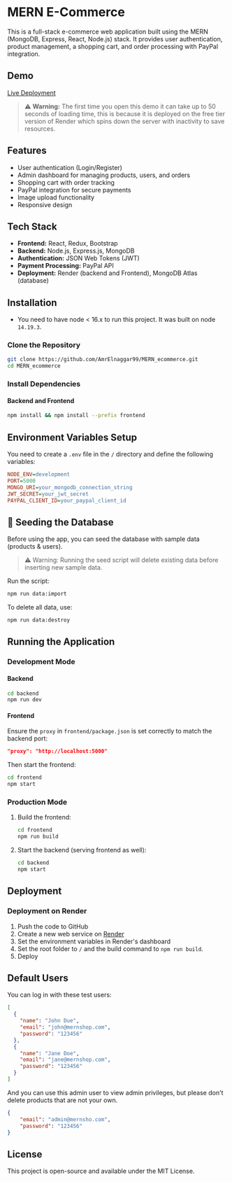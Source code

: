 # MERN E-Commerce

This is a full-stack e-commerce web application built using the MERN (MongoDB, Express, React, Node.js) stack. It provides user authentication, product management, a shopping cart, and order processing with PayPal integration.

## Demo
[Live Deployment](https://mern-ecommerce-yuvr.onrender.com/)
> ⚠️ **Warning:** The first time you open this demo it can take up to 50 seconds of loading time, this is because it is deployed on the free tier version of Render which spins down the server with inactivity to save resources.

## Features
- User authentication (Login/Register)
- Admin dashboard for managing products, users, and orders
- Shopping cart with order tracking
- PayPal integration for secure payments
- Image upload functionality
- Responsive design

## Tech Stack
- **Frontend:** React, Redux, Bootstrap
- **Backend:** Node.js, Express.js, MongoDB
- **Authentication:** JSON Web Tokens (JWT)
- **Payment Processing:** PayPal API
- **Deployment:** Render (backend and Frontend), MongoDB Atlas (database)

## Installation
* You need to have node < 16.x to run this project. It was built on node `14.19.3`.
### Clone the Repository
```sh
git clone https://github.com/AmrElnaggar99/MERN_ecommerce.git
cd MERN_ecommerce
```

### Install Dependencies
#### Backend and Frontend
```sh
npm install && npm install --prefix frontend
```

## Environment Variables Setup
You need to create a `.env` file in the `/` directory and define the following variables:
```ini
NODE_ENV=development
PORT=5000
MONGO_URI=your_mongodb_connection_string
JWT_SECRET=your_jwt_secret
PAYPAL_CLIENT_ID=your_paypal_client_id
```

## 🌱 Seeding the Database
Before using the app, you can seed the database with sample data (products & users).
> ⚠️ Warning: Running the seed script will delete existing data before inserting new sample data.

Run the script:
```sh
npm run data:import
```
To delete all data, use:
```sh
npm run data:destroy
```

## Running the Application
### Development Mode
#### Backend
```sh
cd backend
npm run dev
```

#### Frontend
Ensure the `proxy` in `frontend/package.json` is set correctly to match the backend port:
```json
"proxy": "http://localhost:5000"
```
Then start the frontend:
```sh
cd frontend
npm start
```

### Production Mode
1. Build the frontend:
   ```sh
   cd frontend
   npm run build
   ```
2. Start the backend (serving frontend as well):
   ```sh
   cd backend
   npm start
   ```

## Deployment
### Deployment on Render
1. Push the code to GitHub
2. Create a new web service on [Render](https://render.com/)
3. Set the environment variables in Render's dashboard
4. Set the root folder to `/` and the build command to `npm run build`.
4. Deploy

## Default Users
You can log in with these test users:

```json
[
  {
    "name": "John Due",
    "email": "john@mernshop.com",
    "password": "123456"
  },
  {
    "name": "Jane Doe",
    "email": "jane@mernshop.com",
    "password": "123456"
  }
]
```
And you can use this admin user to view admin privileges, but please don't delete products that are not your own.
```json
{
    "email": "admin@mernsho.com",
    "password": "123456"
}

```
## License
This project is open-source and available under the MIT License.
